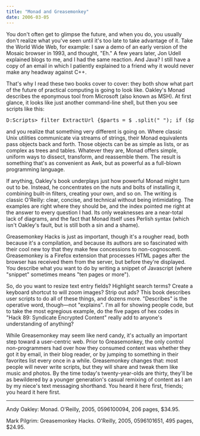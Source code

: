 ```yaml
---
title: "Monad and Greasemonkey"
date: 2006-03-05
---
```

You don't often get to glimpse the future, and when you do, you usually don't realize what you've seen until it's too late to take advantage of it.  Take the World Wide Web, for example: I saw a demo of an early version of the Mosaic browser in 1993, and thought, "Eh." A few years later, Jon Udell explained blogs to me, and I had the same reaction.  And Java?  I still have a copy of an email in which I patiently explained to a friend why it would never make any headway against C++.

That's why I read these two books cover to cover: they both show what part of the future of practical computing is going to look like. Oakley's Monad describes the eponymous tool from Microsoft (also known as MSH).  At first glance, it looks like just another command-line shell, but then you see scripts like this:
<pre>D:Scripts&gt; filter ExtractUrl {$parts = $_.split(" "); if ($parts[10] -eq 200){$parts[4]}} D:Scripts&gt; get-content ex010101.log | ExtractUrl | select-object -Unique</pre>
and you realize that something very different is going on.  Where classic Unix utilities communicate via streams of strings, their Monad equivalents pass objects back and forth.  Those objects can be as simple as lists, or as complex as trees and tables.  Whatever they are, Monad offers simple, uniform ways to dissect, transform, and reassemble them.  The result is something that's as convenient as Awk, but as powerful as a full-blown programming language.

If anything, Oakley's book underplays just how powerful Monad might turn out to be.  Instead, he concentrates on the nuts and bolts of installing it, combining built-in filters, creating your own, and so on.  The writing is classic O'Reilly: clear, concise, and technical without being intimidating.  The examples are right where they should be, and the index pointed me right at the answer to every question I had.  Its only weaknesses are a near-total lack of diagrams, and the fact that Monad itself uses Perlish syntax (which isn't Oakley's fault, but is still both a sin and a shame).

Greasemonkey Hacks is just as important, though it's a rougher read, both because it's a compilation, and because its authors are so fascinated with their cool new toy that they make few concessions to non-cognoscenti.  Greasemonkey is a Firefox extension that processes HTML pages after the browser has received them from the server, but before they're displayed.  You describe what you want to do by writing a snippet of Javascript (where "snippet" sometimes means "ten pages or more").

So, do you want to resize text entry fields?  Highlight search terms?  Create a keyboard shortcut to will zoom images?  Strip out ads?  This book describes user scripts to do all of these things, and dozens more.  "Describes" is the operative word, though—not "explains".  I'm all for showing people code, but to take the most egregious example, do the five pages of hex codes in "Hack 89: Syndicate Encrypted Content" really add to anyone's understanding of anything?

While Greasemonkey may seem like nerd candy, it's actually an important step toward a user-centric web.  Prior to Greasemonkey, the only control non-programmers had over how they consumed content was whether they got it by email, in their blog reader, or by jumping to something in their favorites list every once in a while.  Greasemonkey changes that: most people will never write scripts, but they will share and tweak them like music and photos.  By the time today's twenty-year-olds are thirty, they'll be as bewildered by a younger generation's casual remixing of content as I am by my niece's text messaging shorthand.  You heard it here first, friends; you heard it here first.

<hr />Andy Oakley: Monad.  O'Reilly, 2005, 0596100094, 206 pages, $34.95.

Mark Pilgrim: Greasemonkey Hacks.  O'Reilly, 2005, 0596101651, 495 pages, $24.95.
